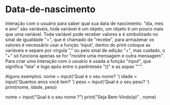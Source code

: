 # Data-de-nascimento
Interação com o usuário para saber qual sua data de nascimento.
"dia, mes e ano" são variáveis, toda variável é um objeto, um objeto é um pouco mais que uma variável. Toda variável pode receber valores e é simbolizado no sinal de
igualdade "=", que é chamado de "recebe", para armazenar os valores é necessário usar a função 'input', dentro do print coloque as variáveis e separe por vírgula "," ou
pelo sinal de adição "+", mas cuidado, o "+" só funciona apenas se for "mostre uma mensagem e outra mensagem".
Para criar uma interação com o usuário é usada a função "input", que significa "leia" e logo após entre o parênteses "()" e as aspas "''".

Alguns exemplos:
nome = input('Qual é o seu nome? ')
idade = input('Quantos anos você tem? ')
peso = input('Qual é o seu peso? ')
print(nome, idade, peso)

nome = input("Qual é o seu nome ?")
print("Seja Bem-Vindo(a)" , nome)

